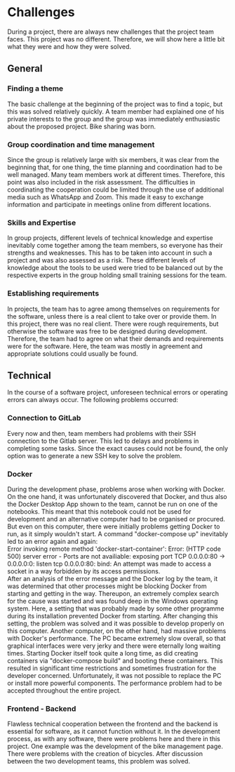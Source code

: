 # Challenges 

During a project, there are always new challenges that the project team faces. This project was no different. Therefore, we will show here a little bit what they were and how they were solved.

## General

### Finding a theme

The basic challenge at the beginning of the project was to find a topic, but this was solved relatively quickly. A team member had explained one of his private interests to the group and the group was immediately enthusiastic about the proposed project. Bike sharing was born.

### Group coordination and time management

Since the group is relatively large with six members, it was clear from the beginning that, for one thing, the time planning and coordination had to be well managed. Many team members work at different times. Therefore, this point was also included in the risk assessment. The difficulties in coordinating the cooperation could be limited through the use of additional media such as WhatsApp and Zoom. This made it easy to exchange information and participate in meetings online from different locations.

### Skills and Expertise

In group projects, different levels of technical knowledge and expertise inevitably come together among the team members, so everyone has their strengths and weaknesses. This has to be taken into account in such a project and was also assessed as a risk. These different levels of knowledge about the tools to be used were tried to be balanced out by the respective experts in the group holding small training sessions for the team.

### Establishing requirements
In projects, the team has to agree among themselves on requirements for the software, unless there is a real client to take over or provide them. In this project, there was no real client. There were rough requirements, but otherwise the software was free to be designed during development. Therefore, the team had to agree on what their demands and requirements were for the software. Here, the team was mostly in agreement and appropriate solutions could usually be found.

## Technical

In the course of a software project, unforeseen technical errors or operating errors can always occur. The following problems occurred:

### Connection to GitLab 
Every now and then, team members had problems with their SSH connection to the Gitlab server. This led to delays and problems in completing some tasks. Since the exact causes could not be found, the only option was to generate a new SSH key to solve the problem. 

### Docker
During the development phase, problems arose when working with Docker. On the one hand, it was unfortunately discovered that Docker, and thus also the Docker Desktop App shown to the team, cannot be run on one of the notebooks. This meant that this notebook could not be used for development and an alternative computer had to be organised or procured. But even on this computer, there were initially problems getting Docker to run, as it simply wouldn't start. A command "docker-compose up" inevitably led to an error again and again: <br />
Error invoking remote method 'docker-start-container': Error: (HTTP code 500) server error - Ports are not availiable: exposing port TCP 0.0.0.0:80 -> 0.0.0.0:0: listen tcp 0.0.0.0:80: bind: An attempt was made to access a socket in a way forbidden by its access permissions.
<br />
After an analysis of the error message and the Docker log by the team, it was determined that other processes might be blocking Docker from starting and getting in the way. Thereupon, an extremely complex search for the cause was started and was found deep in the Windows operating system. Here, a setting that was probably made by some other programme during its installation prevented Docker from starting. After changing this setting, the problem was solved and it was possible to develop properly on this computer. 
Another computer, on the other hand, had massive problems with Docker's performance. The PC became extremely slow overall, so that graphical interfaces were very jerky and there were eternally long waiting times. Starting Docker itself took quite a long time, as did creating containers via "docker-compose build" and booting these containers. This resulted in significant time restrictions and sometimes frustration for the developer concerned. Unfortunately, it was not possible to replace the PC or install more powerful components. The performance problem had to be accepted throughout the entire project.

### Frontend - Backend

Flawless technical cooperation between the frontend and the backend is essential for software, as it cannot function without it. In the development process, as with any software, there were problems here and there in this project. One example was the development of the bike management page. There were problems with the creation of bicycles. After discussion between the two development teams, this problem was solved.






